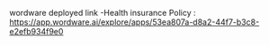 wordware deployed link -Health insurance Policy : 
https://app.wordware.ai/explore/apps/53ea807a-d8a2-44f7-b3c8-e2efb934f9e0